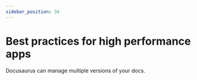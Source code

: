 ```yaml
---
sidebar_position: 34
---
```


# Best practices for high performance apps

Docusaurus can manage multiple versions of your docs.